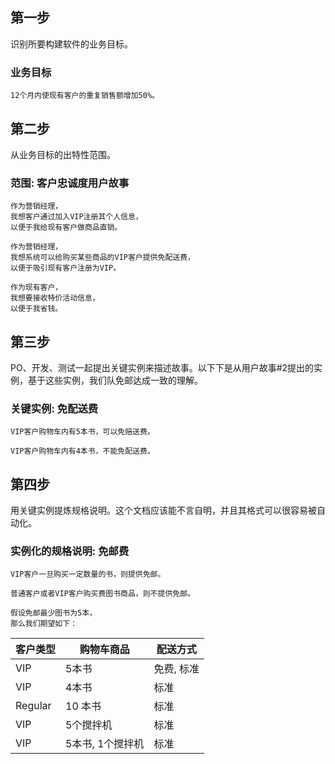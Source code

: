 ## 第一步
  识别所要构建软件的业务目标。

### 业务目标
```
12个月内使现有客户的重复销售额增加50%。
```

## 第二步
  从业务目标的出特性范围。

### 范围: 客户忠诚度用户故事
```
作为营销经理，
我想客户通过加入VIP注册其个人信息，
以便于我给现有客户做商品直销。
```
```
作为营销经理，
我想系统可以给购买某些商品的VIP客户提供免配送费，
以便于吸引现有客户注册为VIP。
```
```
作为现有客户，
我想要接收特价活动信息，
以便于我省钱。
```

## 第三步
  PO、开发、测试一起提出关键实例来描述故事。以下下是从用户故事#2提出的实例，基于这些实例，我们队免邮达成一致的理解。  

### 关键实例: 免配送费
```
VIP客户购物车内有5本书，可以免赔送费。
```
```
VIP客户购物车内有4本书，不能免配送费。
```

## 第四步
  用关键实例提炼规格说明。这个文档应该能不言自明，并且其格式可以很容易被自动化。

### 实例化的规格说明: 免邮费
```
VIP客户一旦购买一定数量的书，则提供免邮。
```
```
普通客户或者VIP客户购买费图书商品，则不提供免邮。
```
```
假设免邮最少图书为5本，
那么我们期望如下：
```
| 客户类型       | 购物车商品        | 配送方式   |
|--------------|------------|-----------|
| VIP           | 5本书          | 免费, 标准 |
| VIP           | 4本书          | 标准      |
| Regular       | 10 本书        | 标准      | 
| VIP           | 5个搅拌机       | 标准      |
| VIP           | 5本书, 1个搅拌机 | 标准     |
